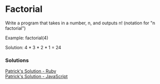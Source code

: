Factorial
===

Write a program that takes in a number, n, and outputs n! (notation for "n factorial")

Example:
factorial(4)

Solution: 4 * 3 * 2 * 1 = 24

### Solutions
[Patrick's Solution - Ruby](https://github.com/adowns01/Intro-to-Whiteboarding-DBC/blob/master/solutions/RecursionSolutions/ruby/factorial.rb)  
[Patrick's Solution - JavaScript](https://github.com/adowns01/Intro-to-Whiteboarding-DBC/blob/master/solutions/RecursionSolutions/js/factorial.js)
